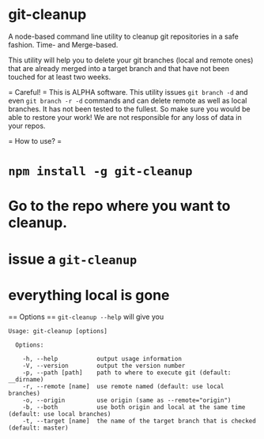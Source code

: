 git-cleanup
===========

A node-based command line utility to cleanup git repositories in a safe fashion. Time- and Merge-based.

This utility will help you to delete your git branches (local and remote ones) that are already merged into a target branch and that have not been touched for at least two weeks.

= Careful! =
This is ALPHA software. This utility issues `git branch -d` and even `git branch -r -d` commands and can delete remote as well as local branches. It has not been tested to the fullest. So make sure you would be able to restore your work! We are not responsible for any loss of data in your repos.

= How to use? =
# `npm install -g git-cleanup`
# Go to the repo where you want to cleanup.
# issue a `git-cleanup`
# everything local is gone

== Options ==
`git-cleanup --help` will give you

````
Usage: git-cleanup [options]

  Options:

    -h, --help           output usage information
    -V, --version        output the version number
    -p, --path [path]    path to where to execute git (default: __dirname)
    -r, --remote [name]  use remote named (default: use local branches)
    -o, --origin         use origin (same as --remote="origin")
    -b, --both           use both origin and local at the same time (default: use local branches)
    -t, --target [name]  the name of the target branch that is checked (default: master)
````
